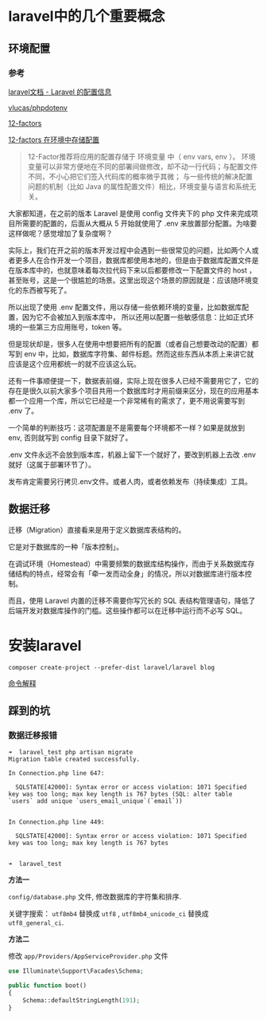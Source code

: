 


# laravel中的几个重要概念

## 环境配置

### 参考

[laravel文档 - Laravel 的配置信息](https://d.laravel-china.org/docs/5.5/configuration)

[vlucas/phpdotenv](https://github.com/vlucas/phpdotenv)

[12-factors](https://www.12factor.net/zh_cn/)

[12-factors 在环境中存储配置](https://www.12factor.net/zh_cn/config)

> 12-Factor推荐将应用的配置存储于 环境变量 中（ env vars, env ）。
> 环境变量可以非常方便地在不同的部署间做修改，却不动一行代码；与配置文件不同，不小心把它们签入代码库的概率微乎其微；
> 与一些传统的解决配置问题的机制（比如 Java 的属性配置文件）相比，环境变量与语言和系统无关。


大家都知道，在之前的版本 Laravel 是使用 config 文件夹下的 php 文件来完成项目所需要的配置的，后面从大概从 5 开始就使用了 .env 来放置部分配置。为啥要这样做呢？感觉增加了复杂度啊？

实际上，我们在开之前的版本开发过程中会遇到一些很常见的问题，比如两个人或者更多人在合作开发一个项目，数据库都使用本地的，但是由于数据库配置文件是在版本库中的，也就意味着每次拉代码下来以后都要修改一下配置文件的 host ，甚至账号，这是一个很尴尬的场景。这里出现这个场景的原因就是：应该随环境变化的东西被写死了。

所以出现了使用 .env 配置文件，用以存储一些依赖环境的变量，比如数据库配置，因为它不会被加入到版本库中， 所以还用以配置一些敏感信息：比如正式环境的一些第三方应用账号，token 等。

但是现状却是，很多人在使用中想要把所有的配置（或者自己想要改动的配置）都写到 env 中，比如，数据库字符集、邮件标题。然而这些东西从本质上来讲它就应该是这个应用都统一的就不应该这么玩。

还有一件事顺便提一下，数据表前缀，实际上现在很多人已经不需要用它了，它的存在是很久以前大家多个项目共用一个数据库时才用前缀来区分，现在的应用基本都一个应用一个库，所以它已经是一个非常稀有的需求了，更不用说需要写到 .env 了。

一个简单的判断技巧：这项配置是不是需要每个环境都不一样？如果是就放到 env, 否则就写到 config 目录下就好了。

.env 文件永远不会放到版本库，机器上留下一个就好了，要改到机器上去改 .env 就好（这属于部署环节了）。

发布肯定需要另行拷贝.env文件。或者人肉，或者依赖发布（持续集成）工具。

## 数据迁移

迁移（Migration）直接看来是用于定义数据库表结构的。

它是对于数据库的一种「版本控制」。

在调试环境（Homestead）中需要频繁的数据库结构操作，而由于关系数据库存储结构的特点，经常会有「牵一发而动全身」的情况，所以对数据库进行版本控制。

而且，使用 Laravel 内置的迁移不需要你写冗长的 SQL 表结构管理语句，降低了后端开发对数据库操作的门槛。这些操作都可以在迁移中运行而不必写 SQL。

# 安装laravel

```
composer create-project --prefer-dist laravel/laravel blog
```

[命令解释](https://docs.phpcomposer.com/03-cli.html#create-project)

## 踩到的坑

### 数据迁移报错

```
➜  laravel_test php artisan migrate
Migration table created successfully.

In Connection.php line 647:

  SQLSTATE[42000]: Syntax error or access violation: 1071 Specified key was too long; max key length is 767 bytes (SQL: alter table `users` add unique `users_email_unique`(`email`))


In Connection.php line 449:

  SQLSTATE[42000]: Syntax error or access violation: 1071 Specified key was too long; max key length is 767 bytes


➜  laravel_test
```

**方法一**

`config/database.php` 文件, 修改数据库的字符集和排序.

关键字搜索： `utf8mb4` 替换成 `utf8` , `utf8mb4_unicode_ci` 替换成 `utf8_general_ci`.

**方法二**

修改 `app/Providers/AppServiceProvider.php` 文件

```php
use Illuminate\Support\Facades\Schema;

public function boot()
{
    Schema::defaultStringLength(191);
}
```





